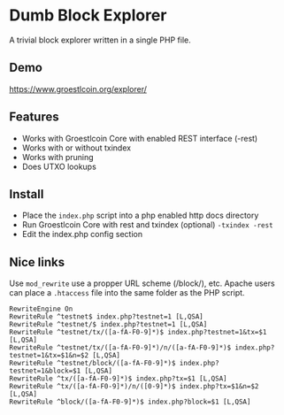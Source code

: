 Dumb Block Explorer
=====================================

A trivial block explorer written in a single PHP file.

Demo
-------
https://www.groestlcoin.org/explorer/

Features
-------
* Works with Groestlcoin Core with enabled REST interface (-rest)
* Works with or without txindex
* Works with pruning
* Does UTXO lookups

Install
-------
* Place the `index.php` script into a php enabled http docs directory
* Run Groestlcoin Core with rest and txindex (optional) `-txindex -rest`
* Edit the index.php config section

Nice links
-------

Use `mod_rewrite` use a propper URL scheme (/block/<hash>), etc.
Apache users can place a `.htaccess` file into the same folder as the PHP script.

```
RewriteEngine On
RewriteRule ^testnet$ index.php?testnet=1 [L,QSA]
RewriteRule ^testnet/$ index.php?testnet=1 [L,QSA]
RewriteRule ^testnet/tx/([a-fA-F0-9]*)$ index.php?testnet=1&tx=$1 [L,QSA]
RewriteRule ^testnet/tx/([a-fA-F0-9]*)/n/([a-fA-F0-9]*)$ index.php?testnet=1&tx=$1&n=$2 [L,QSA]
RewriteRule ^testnet/block/([a-fA-F0-9]*)$ index.php?testnet=1&block=$1 [L,QSA]
RewriteRule ^tx/([a-fA-F0-9]*)$ index.php?tx=$1 [L,QSA]
RewriteRule ^tx/([a-fA-F0-9]*)/n/([0-9]*)$ index.php?tx=$1&n=$2 [L,QSA]
RewriteRule ^block/([a-fA-F0-9]*)$ index.php?block=$1 [L,QSA]
```
